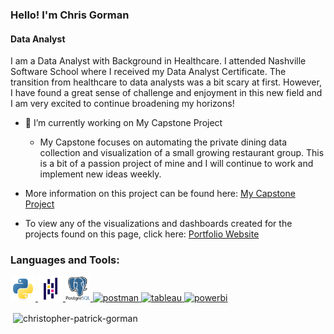 ### Hello! I'm Chris Gorman
#### Data Analyst
I am a Data Analyst with Background in Healthcare.  I attended Nashville Software School where I received my Data Analyst Certificate.  The transition from healthcare to data analysts was a bit scary at first.  However,  I have found a great sense of challenge and enjoyment in this new field and I am very excited to continue broadening my horizons!

- 🔭 I’m currently working on My Capstone Project
  -  My Capstone focuses on automating the private dining data collection and visualization of a small growing restaurant group.  This is a bit of a passion project of mine and I will continue to work and implement new ideas weekly.

- More information on this project can be found here: [My Capstone Project](https://github.com/Christopher-Patrick-Gorman/cgorman_capstone)
- To view any of the visualizations and dashboards created for the projects found on this page, click here: [Portfolio Website](https://sites.google.com/view/chris-gorman?usp=sharing)


<h3 align="left">Languages and Tools:</h3>
<p align="left"> <a href="https://www.python.org" target="_blank" rel="noreferrer"> <img src="https://raw.githubusercontent.com/devicons/devicon/master/icons/python/python-original.svg" alt="python" width="40" height="40"/> </a> <a href="https://pandas.pydata.org/" target="_blank" rel="noreferrer"> <img src="https://raw.githubusercontent.com/devicons/devicon/2ae2a900d2f041da66e950e4d48052658d850630/icons/pandas/pandas-original.svg" alt="pandas" width="40" height="40"/> </a> <a href="https://www.postgresql.org" target="_blank" rel="noreferrer"> <img src="https://raw.githubusercontent.com/devicons/devicon/master/icons/postgresql/postgresql-original-wordmark.svg" alt="postgresql" width="40" height="40"/> </a> <a href="https://postman.com" target="_blank" rel="noreferrer"> <img src="https://www.vectorlogo.zone/logos/getpostman/getpostman-icon.svg" alt="postman" width="40" height="40"/> </a> <a href="https://www.tableau.com" target="_blank" rel="noreferrer"> <img src="https://cdn.worldvectorlogo.com/logos/tableau-software.svg" alt="tableau" width="40" height="40"/> </a> <a href="https://powerbi.microsoft.com/en-us/" target="_blank" rel="noreferrer"> <img src="https://upload.wikimedia.org/wikipedia/commons/thumb/c/cf/New_Power_BI_Logo.svg/630px-New_Power_BI_Logo.svg.png" alt="powerbi" width="40" height="40"/> </a></p>

<p>&nbsp;<img align="center" src="https://github-readme-stats.vercel.app/api?username=christopher-patrick-gorman&show_icons=true&locale=en" alt="christopher-patrick-gorman" /></p>

